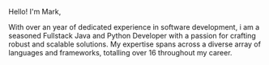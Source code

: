 Hello! I'm Mark,

With over an year of dedicated experience in software development, i am a seasoned Fullstack Java and Python Developer with a passion for crafting robust and scalable solutions. My expertise spans across a diverse array of languages and frameworks, totalling over 16 throughout my career. 